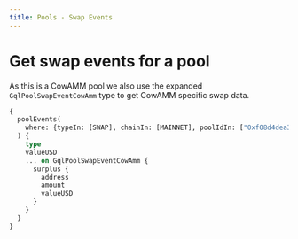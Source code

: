 ```yaml
---
title: Pools - Swap Events
---
```


# Get swap events for a pool

As this is a CowAMM pool we also use the expanded `GqlPoolSwapEventCowAmm` type to get CowAMM specific swap data.

```graphql
{
  poolEvents(
    where: {typeIn: [SWAP], chainIn: [MAINNET], poolIdIn: ["0xf08d4dea369c456d26a3168ff0024b904f2d8b91"]}
  ) {
    type
    valueUSD
    ... on GqlPoolSwapEventCowAmm {
      surplus {
        address
        amount
        valueUSD
      }
    }
  }
}

```